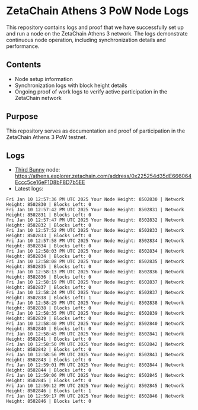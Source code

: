 # ZetaChain Athens 3 PoW Node Logs
This repository contains logs and proof that we have successfully set up and run a node on the ZetaChain Athens 3 network. The logs demonstrate continuous node operation, including synchronization details and performance.

## Contents
- Node setup information
- Synchronization logs with block height details
- Ongoing proof of work logs to verify active participation in the ZetaChain network

## Purpose
This repository serves as documentation and proof of participation in the ZetaChain Athens 3 PoW testnet.

## Logs

- [Third Bunny](https://thirdbunny.xyz/) node: https://athens.explorer.zetachain.com/address/0x225254d35dE666064Eccc5ce16eF1D8bF8D7b5EE
- Latest logs:
```
Fri Jan 10 12:57:36 PM UTC 2025 Your Node Height: 8502830 | Network Height: 8502830 | Blocks Left: 0
Fri Jan 10 12:57:42 PM UTC 2025 Your Node Height: 8502831 | Network Height: 8502831 | Blocks Left: 0
Fri Jan 10 12:57:47 PM UTC 2025 Your Node Height: 8502832 | Network Height: 8502832 | Blocks Left: 0
Fri Jan 10 12:57:52 PM UTC 2025 Your Node Height: 8502833 | Network Height: 8502833 | Blocks Left: 0
Fri Jan 10 12:57:58 PM UTC 2025 Your Node Height: 8502834 | Network Height: 8502834 | Blocks Left: 0
Fri Jan 10 12:58:03 PM UTC 2025 Your Node Height: 8502834 | Network Height: 8502834 | Blocks Left: 0
Fri Jan 10 12:58:08 PM UTC 2025 Your Node Height: 8502835 | Network Height: 8502835 | Blocks Left: 0
Fri Jan 10 12:58:13 PM UTC 2025 Your Node Height: 8502836 | Network Height: 8502836 | Blocks Left: 0
Fri Jan 10 12:58:19 PM UTC 2025 Your Node Height: 8502837 | Network Height: 8502837 | Blocks Left: 0
Fri Jan 10 12:58:24 PM UTC 2025 Your Node Height: 8502837 | Network Height: 8502838 | Blocks Left: 1
Fri Jan 10 12:58:29 PM UTC 2025 Your Node Height: 8502838 | Network Height: 8502838 | Blocks Left: 0
Fri Jan 10 12:58:35 PM UTC 2025 Your Node Height: 8502839 | Network Height: 8502839 | Blocks Left: 0
Fri Jan 10 12:58:40 PM UTC 2025 Your Node Height: 8502840 | Network Height: 8502840 | Blocks Left: 0
Fri Jan 10 12:58:45 PM UTC 2025 Your Node Height: 8502841 | Network Height: 8502841 | Blocks Left: 0
Fri Jan 10 12:58:50 PM UTC 2025 Your Node Height: 8502842 | Network Height: 8502842 | Blocks Left: 0
Fri Jan 10 12:58:56 PM UTC 2025 Your Node Height: 8502843 | Network Height: 8502843 | Blocks Left: 0
Fri Jan 10 12:59:01 PM UTC 2025 Your Node Height: 8502844 | Network Height: 8502844 | Blocks Left: 0
Fri Jan 10 12:59:06 PM UTC 2025 Your Node Height: 8502845 | Network Height: 8502845 | Blocks Left: 0
Fri Jan 10 12:59:12 PM UTC 2025 Your Node Height: 8502845 | Network Height: 8502846 | Blocks Left: 1
Fri Jan 10 12:59:17 PM UTC 2025 Your Node Height: 8502846 | Network Height: 8502846 | Blocks Left: 0
```
